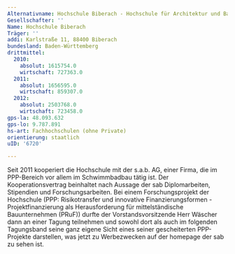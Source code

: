```yaml
---
Alternativname: Hochschule Biberach - Hochschule für Architektur und Bauwesen, Betriebswirtschaft und Biotechnologie
Gesellschafter: ''
Name: Hochschule Biberach
Träger: ''
addi: Karlstraße 11, 88400 Biberach
bundesland: Baden-Württemberg
drittmittel:
  2010:
    absolut: 1615754.0
    wirtschaft: 727363.0
  2011:
    absolut: 1656595.0
    wirtschaft: 859307.0
  2012:
    absolut: 2503768.0
    wirtschaft: 723458.0
gps-la: 48.093.632
gps-lo: 9.787.891
hs-art: Fachhochschulen (ohne Private)
orientierung: staatlich
uID: '6720'

---
```

Seit 2011 kooperiert die Hochschule mit der s.a.b. AG, einer Firma, die im PPP-Bereich vor allem im Schwimmbadbau tätig ist. Der Kooperationsvertrag beinhaltet nach Aussage der sab Diplomarbeiten, Stipendien und Forschungsarbeiten. Bei einem Forschungsprojekt der Hochschule (PPP: Risikotransfer und innovative Finanzierungsformen - Projektfinanzierung als Herausforderung für mittelständische Bauunternehmen (PRuF)) durfte der Vorstandsvorsitzende Herr Wäscher dann an einer Tagung teilnehmen und sowohl dort als auch im folgenden Tagungsband seine ganz eigene Sicht eines seiner gescheiterten PPP-Projekte darstellen, was jetzt zu Werbezwecken auf der homepage der sab zu sehen ist.
